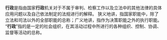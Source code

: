 **行政**是指由国家**行政**机关对于不属于审判、检察工作以及立法中的其他法律的具体应用问题以及自己依法制定的法规进行的解释。 狭义地讲，指国家职能中，除了立法和司法以外的全部职能的总称；广义地讲，指作为决策职能之外的执行职能。 “**行政**”指的是一定的社会组织，在其活动过程中所进行的各种组织、控制、协调、监督等活动的总称。
